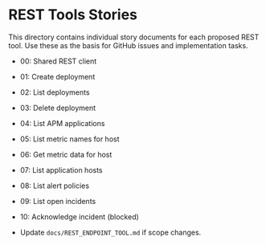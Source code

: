 # REST Tools Stories

This directory contains individual story documents for each proposed REST tool. Use these as the basis for GitHub issues and implementation tasks.

- 00: Shared REST client
- 01: Create deployment
- 02: List deployments
- 03: Delete deployment
- 04: List APM applications
- 05: List metric names for host
- 06: Get metric data for host
- 07: List application hosts
- 08: List alert policies
- 09: List open incidents
- 10: Acknowledge incident (blocked)

- Update `docs/REST_ENDPOINT_TOOL.md` if scope changes.
